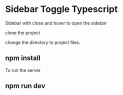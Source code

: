 <h1>Sidebar Toggle Typescript</h1>

Sidebar with close and hover to open the sidebar

clone the project 

change the directory to project files.

<h2> npm install </h2>

To run the server 

<h2> npm run dev </h2>
